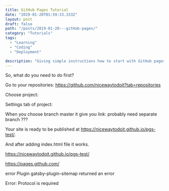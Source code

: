 ```yaml
---
title: GitHub Pages Tutorial
date: "2019-01-20T01:59:33.333Z"
layout: post
draft: false
path: "/posts/2019-01-20---gitHub-pages/"
category: "Tutorials"
tags:
  - "Learning"
  - "Coding"
  - "Deployment"

description: "Giving simple instructions how to start with GitHub pages and host your web site for free"
---
```


So, what do you need to do first?

Go to your repositories:
https://github.com/nicewaytodoit?tab=repositories

Choose project:

Settings tab of project:


When you choose branch master it give you link:
probably need separate branch ???

Your site is ready to be published at https://nicewaytodoit.github.io/pgs-test/. 

And after adding index.html file it works.

https://nicewaytodoit.github.io/pgs-test/


https://pages.github.com/

error Plugin gatsby-plugin-sitemap returned an error


  Error: Protocol is required